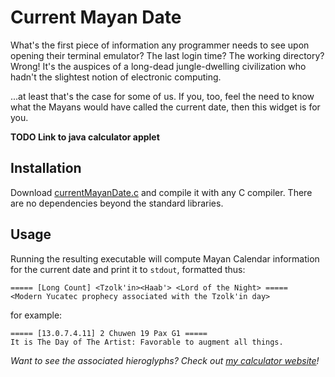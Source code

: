 # Current Mayan Date

What's the first piece of information any programmer needs to see upon opening their terminal emulator? 
The last login time?
The working directory?
Wrong! It's the auspices of a long-dead jungle-dwelling civilization who hadn't the slightest notion of electronic computing.

...at least that's the case for some of us.
If you, too, feel the need to know what the Mayans would have called the current date, then this widget is for you.

**TODO Link to java calculator applet**

## Installation

Download [currentMayanDate.c](currentMayanDate.c) and compile it with any C compiler.
There are no dependencies beyond the standard libraries.

## Usage

Running the resulting executable will compute Mayan Calendar information for the 
current date and print it to `stdout`, formatted thus:

```
===== [Long Count] <Tzolk'in><Haab'> <Lord of the Night> =====
<Modern Yucatec prophecy associated with the Tzolk'in day>
```

for example:

```
===== [13.0.7.4.11] 2 Chuwen 19 Pax G1 =====
It is The Day of The Artist: Favorable to augment all things.
```


*Want to see the associated hieroglyphs? Check out [my calculator website](https://polar-gorge-17146.herokuapp.com/)!*

